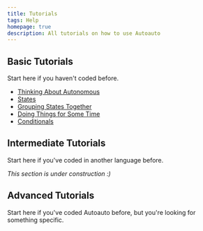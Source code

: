 ```yaml
---
title: Tutorials
tags: Help
homepage: true
description: All tutorials on how to use Autoauto
---
```


## Basic Tutorials

Start here if you haven't coded before.


- [Thinking About Autonomous](/tutorials/basic/thinking-about-auto)
- [States](/tutorials/basic/states)
- [Grouping States Together](/tutorials/basic/grouping-states)
- [Doing Things for Some Time](/tutorials/basic/doing-things-for-time)
- [Conditionals](/tutorials/basic/conditionals)

## Intermediate Tutorials

Start here if you've coded in another language before.

*This section is under construction :)*

## Advanced Tutorials

Start here if you've coded Autoauto before, but you're looking for something specific.